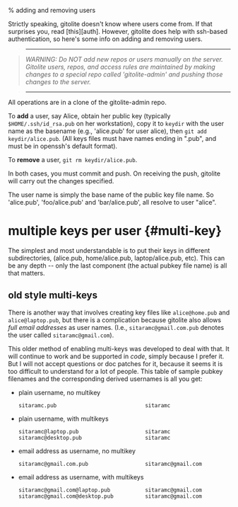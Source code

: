 % adding and removing users

Strictly speaking, gitolite doesn't know where users come from.  If that
surprises you, read [this][auth].  However, gitolite does help with ssh-based
authentication, so here's some info on adding and removing users.

>   ----

>   *WARNING: Do NOT add new repos or users manually on the server.  Gitolite
>   users, repos, and access rules are maintained by making changes to a
>   special repo called 'gitolite-admin' and pushing those changes to the
>   server.*

>   ----

All operations are in a clone of the gitolite-admin repo.

To **add** a user, say Alice, obtain her public key (typically
`$HOME/.ssh/id_rsa.pub` on her workstation), copy it to `keydir` with the user
name as the basename (e.g., 'alice.pub' for user alice), then `git add
keydir/alice.pub`.  (All keys files must have names ending in ".pub", and must
be in openssh's default format).

To **remove** a user, `git rm keydir/alice.pub`.

In both cases, you must commit and push.  On receiving the push, gitolite will
carry out the changes specified.

The user name is simply the base name of the public key file name.  So
'alice.pub', 'foo/alice.pub' and 'bar/alice.pub', all resolve to user "alice".

# multiple keys per user {#multi-key}

The simplest and most understandable is to put their keys in different
subdirectories, (alice.pub, home/alice.pub, laptop/alice.pub, etc).  This can
be any depth -- only the last component (the actual pubkey file name) is all
that matters.

## old style multi-keys

There is another way that involves creating key files like `alice@home.pub`
and `alice@laptop.pub`, but there is a complication because gitolite also
allows *full email addresses* as user names.  (I.e., `sitaramc@gmail.com.pub`
denotes the user called `sitaramc@gmail.com`).

This older method of enabling multi-keys was developed to deal with that.  It
will continue to work and be supported in *code*, simply because I prefer it.
But I will not accept questions or doc patches for it, because it seems it is
too difficult to understand for a lot of people.  This table of sample pubkey
filenames and the corresponding derived usernames is all you get:

  * plain username, no multikey

        sitaramc.pub                            sitaramc

  * plain username, with multikeys

        sitaramc@laptop.pub                     sitaramc
        sitaramc@desktop.pub                    sitaramc

  * email address as username, no multikey

        sitaramc@gmail.com.pub                  sitaramc@gmail.com

  * email address as username, with multikeys

        sitaramc@gmail.com@laptop.pub           sitaramc@gmail.com
        sitaramc@gmail.com@desktop.pub          sitaramc@gmail.com

